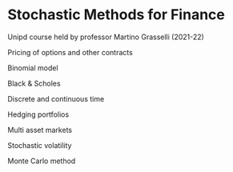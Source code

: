 # Stochastic Methods for Finance

Unipd course held by professor Martino Grasselli (2021-22)

Pricing of options and other contracts

Binomial model

Black & Scholes

Discrete and continuous time

Hedging portfolios

Multi asset markets

Stochastic volatility

Monte Carlo method
